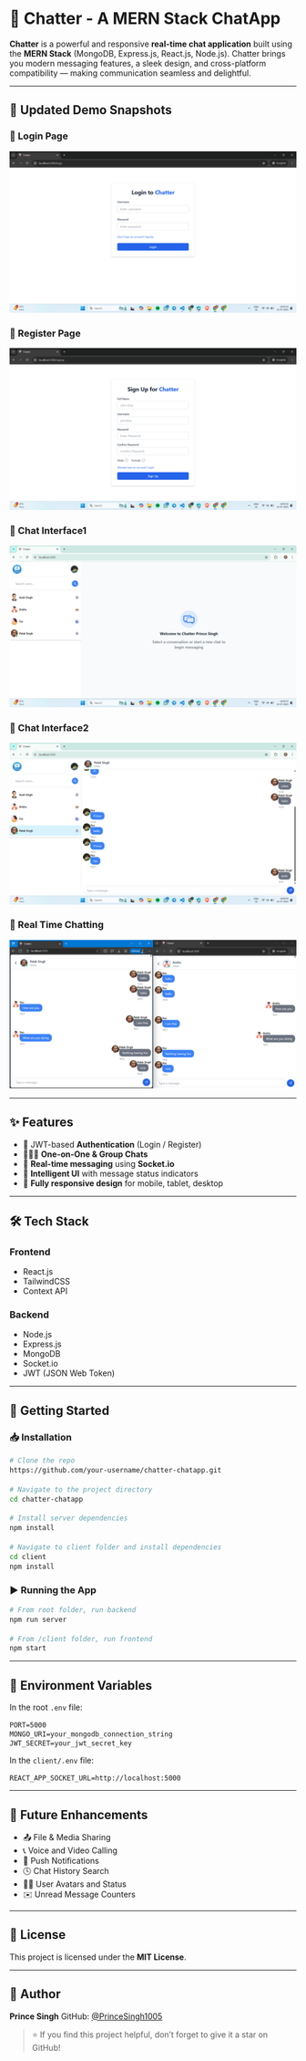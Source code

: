 # 💬 Chatter - A MERN Stack ChatApp

**Chatter** is a powerful and responsive **real-time chat application** built using the **MERN Stack** (MongoDB, Express.js, React.js, Node.js). Chatter brings you modern messaging features, a sleek design, and cross-platform compatibility — making communication seamless and delightful.

---

## 📸 Updated Demo Snapshots

### 🔐 Login Page

![Login](./frontend/public/assets/Login.png)

### 📝 Register Page

![Register](./frontend/public/assets/Register.png)

### 💬 Chat Interface1

![Chat Interface1](./frontend/public/assets/Interface1.png)

### 💬 Chat Interface2

![Chat Interface2](./frontend/public/assets/Interface2.png)

### 📱 Real Time Chatting

![Real Time Chat View](./frontend/public/assets/Interface3.png)

---

## ✨ Features

* 🔐 JWT-based **Authentication** (Login / Register)
* 🧑‍🤝‍🧑 **One-on-One & Group Chats**
* 💬 **Real-time messaging** using **Socket.io**
* 🧠 **Intelligent UI** with message status indicators
* 📱 **Fully responsive design** for mobile, tablet, desktop

---

## 🛠️ Tech Stack

### Frontend

* React.js
* TailwindCSS
* Context API

### Backend

* Node.js
* Express.js
* MongoDB
* Socket.io
* JWT (JSON Web Token)

---

## 🚀 Getting Started

### 📥 Installation

```bash
# Clone the repo
https://github.com/your-username/chatter-chatapp.git

# Navigate to the project directory
cd chatter-chatapp

# Install server dependencies
npm install

# Navigate to client folder and install dependencies
cd client
npm install
```

### ▶️ Running the App

```bash
# From root folder, run backend
npm run server

# From /client folder, run frontend
npm start
```

---

## 🔐 Environment Variables

In the root `.env` file:

```env
PORT=5000
MONGO_URI=your_mongodb_connection_string
JWT_SECRET=your_jwt_secret_key
```

In the `client/.env` file:

```env
REACT_APP_SOCKET_URL=http://localhost:5000
```

---

## 🧩 Future Enhancements

* 📤 File & Media Sharing
* 📞 Voice and Video Calling
* 🔔 Push Notifications
* 🕓 Chat History Search
* 🧑‍🎨 User Avatars and Status
* ✉️ Unread Message Counters

---

## 📄 License

This project is licensed under the **MIT License**.

---


## 👤 Author

**Prince Singh**
GitHub: [@PrinceSingh1005](https://github.com/PrinceSingh1005)


> ⭐ If you find this project helpful, don’t forget to give it a star on GitHub!
